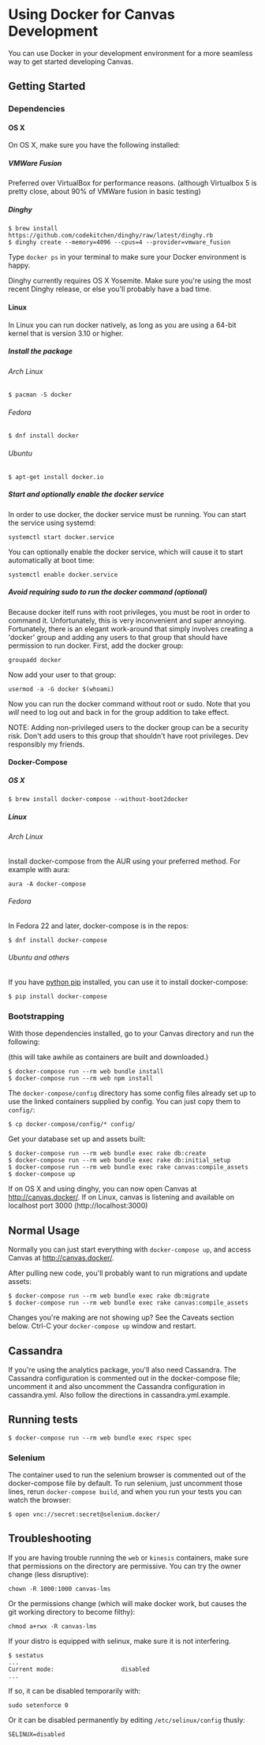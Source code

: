 # Using Docker for Canvas Development

You can use Docker in your development environment for a more seamless
way to get started developing Canvas.

## Getting Started

### Dependencies

#### OS X

On OS X, make sure you have the following installed:

##### VMWare Fusion

Preferred over VirtualBox for performance reasons. (although Virtualbox 5 is
pretty close, about 90% of VMWare fusion in basic testing)

##### Dinghy

```
$ brew install https://github.com/codekitchen/dinghy/raw/latest/dinghy.rb
$ dinghy create --memory=4096 --cpus=4 --provider=vmware_fusion
```

Type `docker ps` in your terminal to make sure your Docker environment
is happy.

Dinghy currently requires OS X Yosemite. Make sure you're using the most recent
Dinghy release, or else you'll probably have a bad time.

#### Linux

In Linux you can run docker natively, as long as you are using
a 64-bit kernel that is version 3.10 or higher.

##### Install the package

###### Arch Linux

```
$ pacman -S docker
```

###### Fedora

```
$ dnf install docker
```

###### Ubuntu

```
$ apt-get install docker.io
```

##### Start and optionally enable the docker service

In order to use docker, the docker service must be running.  You can start the
service using systemd:

```
systemctl start docker.service
```

You can optionally enable the docker service, which will cause it to
start automatically at boot time:

```
systemctl enable docker.service
```

##### Avoid requiring sudo to run the docker command (optional)

Because docker itelf runs with root privileges, you must be root
in order to command it.  Unfortunately, this is very
inconvenient and super annoying.  Fortunately, there is an elegant
work-around that simply involves creating a 'docker' group and
adding any users to that group that should have permission to
run docker.  First, add the docker group:

```
groupadd docker
```

Now add your user to that group:

```
usermod -a -G docker $(whoami)
```

Now you can run the docker command without root or sudo.
Note that you _will_ need to log out and back in for the group
addition to take effect.

NOTE: Adding non-privileged users to the docker group can be
a security risk.  Don't add users to this group that shouldn't
have root privileges.  Dev responsibly my friends.

#### Docker-Compose

##### OS X

```
$ brew install docker-compose --without-boot2docker
```

##### Linux

###### Arch Linux

Install docker-compose from the AUR using your preferred method.  For example with aura:

```
aura -A docker-compose
```

###### Fedora

In Fedora 22 and later, docker-compose is in the repos:

```
$ dnf install docker-compose
```

###### Ubuntu and others

If you have [python pip](https://en.wikipedia.org/wiki/Pip_(package_manager)) installed, you can use it to install docker-compose:

```
$ pip install docker-compose
```

### Bootstrapping

With those dependencies installed, go to your Canvas directory and run
the following:

(this will take awhile as containers are built and downloaded.)

```
$ docker-compose run --rm web bundle install
$ docker-compose run --rm web npm install
```

The `docker-compose/config` directory has some config files already set up to use
the linked containers supplied by config. You can just copy them to
`config/`:

```
$ cp docker-compose/config/* config/
```

Get your database set up and assets built:

```
$ docker-compose run --rm web bundle exec rake db:create
$ docker-compose run --rm web bundle exec rake db:initial_setup
$ docker-compose run --rm web bundle exec rake canvas:compile_assets
$ docker-compose up
```

If on OS X and using dinghy, you can now open Canvas at http://canvas.docker/.
If on Linux, canvas is listening and available on localhost port 3000 (http://localhost:3000)

## Normal Usage

Normally you can just start everything with `docker-compose up`, and
access Canvas at http://canvas.docker/.

After pulling new code, you'll probably want to run migrations and
update assets:

```
$ docker-compose run --rm web bundle exec rake db:migrate
$ docker-compose run --rm web bundle exec rake canvas:compile_assets
```

Changes you're making are not showing up? See the Caveats section below.
Ctrl-C your `docker-compose up` window and restart.

## Cassandra

If you're using the analytics package, you'll also need Cassandra. The
Cassandra configuration is commented out in the docker-compose file; uncomment
it and also uncomment the Cassandra configuration in cassandra.yml. Also follow
the directions in cassandra.yml.example.

## Running tests

```
$ docker-compose run --rm web bundle exec rspec spec
```

### Selenium

The container used to run the selenium browser is commented out of the
docker-compose file by default. To run selenium, just uncomment those lines,
rerun `docker-compose build`, and when you run your tests you can watch
the browser:

```
$ open vnc://secret:secret@selenium.docker/
```

## Troubleshooting

If you are having trouble running the `web` or `kinesis` containers, make sure that permissions on the directory are permissive.  You can try the owner change (less disruptive):

```
chown -R 1000:1000 canvas-lms
```

Or the permissions change (which will make docker work, but causes the git working directory to become filthy):

```
chmod a+rwx -R canvas-lms
```

If your distro is equipped with selinux, make sure it is not interfering.

```
$ sestatus
...
Current mode:                   disabled
...

```

If so, it can be disabled temporarily with:

```
sudo setenforce 0
```

Or it can be disabled permanently by editing `/etc/selinux/config` thusly:

```
SELINUX=disabled
```
